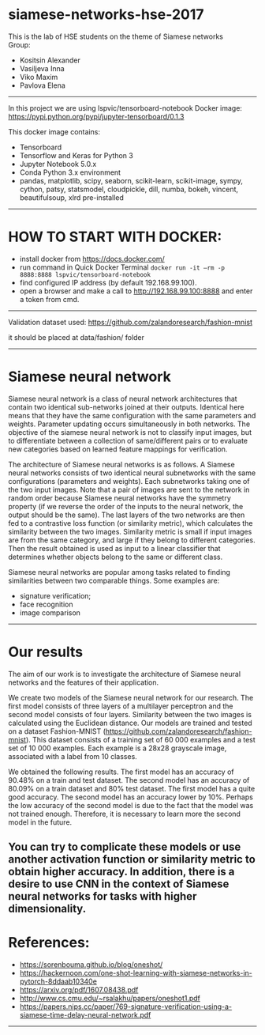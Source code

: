 ﻿# siamese-networks-hse-2017

This is the lab of HSE students on the theme of Siamese networks  
Group:
* Kositsin Alexander
* Vasiljeva Inna
* Viko Maxim
* Pavlova Elena
---

In this project we are using lspvic/tensorboard-notebook Docker image:  
https://pypi.python.org/pypi/jupyter-tensorboard/0.1.3

This docker image contains:
* Tensorboard
* Tensorflow and Keras for Python 3
* Jupyter Notebook 5.0.x
* Conda Python 3.x environment
* pandas, matplotlib, scipy, seaborn, scikit-learn, scikit-image, sympy, cython, patsy, statsmodel, cloudpickle, dill, numba, bokeh, vincent, beautifulsoup, xlrd pre-installed

---
# HOW TO START WITH DOCKER:
* install docker from https://docs.docker.com/
* run command in Quick Docker Terminal `docker run -it —rm -p 8888:8888 lspvic/tensorboard-notebook`
* find configured IP address (by default 192.168.99.100).
* open a browser and make a call to http://192.168.99.100:8888 and enter a token from cmd.
---

Validation dataset used: 
https://github.com/zalandoresearch/fashion-mnist

it should be placed at data/fashion/ folder

---
# Siamese neural network
Siamese neural network is a class of neural network architectures that contain two identical sub-networks joined at their outputs. Identical here means that they have the same configuration with the same parameters and weights. Parameter updating occurs simultaneously in both networks.
The objective of the siamese neural network is not to classify input images, but to differentiate between a collection of same/different pairs or to evaluate new categories based on learned feature mappings for verification.

The architecture of Siamese neural networks is as follows. A Siamese neural networks consists of two identical neural subnetworks with the  same configurations (parameters and weights). Each subnetworks taking one of the two input images. Note that a pair of images are sent to the network in random order because Siamese neural networks have the symmetry property (if we reverse the order of the inputs to the neural network, the output should be the same). The last layers of the two networks are then fed to a contrastive loss function (or similarity metric), which calculates the similarity between the two images. Similarity metric is small if input images are from the same category, and large if they belong to different categories. Then the result obtained is used as input to a linear classifier that determines whether objects belong to the same or different class.

Siamese neural networks are popular among tasks related to finding similarities between two comparable things. Some examples are:
* signature verification;
* face recognition
* image comparison

---
# Our results
The aim of our work is to investigate the architecture of Siamese neural networks and the features of their application.

We create two models of the Siamese neural network for our research. The first model consists of three layers of a multilayer perceptron and the second model consists of four layers. Similarity between the two images is calculated using the Euclidean distance.
Our models are trained and tested on a dataset Fashion-MNIST (https://github.com/zalandoresearch/fashion-mnist). This dataset  consists of a training set of 60 000 examples and a test set of 10 000 examples. Each example is a 28x28 grayscale image, associated with a label from 10 classes.

We obtained the following results. The first model has an accuracy of 90.48% on a train and test dataset. The second model has an accuracy of 80.09% on a train dataset and 80% test dataset.
The first model has a quite good accuracy. The second model has an accuracy lower by 10%. Perhaps the low accuracy of the second model is due to the fact that the model was not trained enough. Therefore, it is necessary to learn more the second model in the future.

You can try to complicate these models or use another activation function or similarity metric to obtain higher accuracy. In addition, there is a desire to use CNN in the context of Siamese neural networks for tasks with higher dimensionality.
---
# References:
* https://sorenbouma.github.io/blog/oneshot/
* https://hackernoon.com/one-shot-learning-with-siamese-networks-in-pytorch-8ddaab10340e
* https://arxiv.org/pdf/1607.08438.pdf
* http://www.cs.cmu.edu/~rsalakhu/papers/oneshot1.pdf
* https://papers.nips.cc/paper/769-signature-verification-using-a-siamese-time-delay-neural-network.pdf
---
